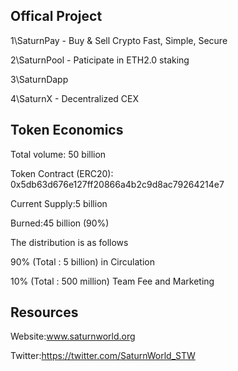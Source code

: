 ## Offical Project

1\SaturnPay - Buy & Sell Crypto Fast, Simple, Secure 

2\SaturnPool - Paticipate in ETH2.0 staking

3\SaturnDapp

4\SaturnX - Decentralized CEX

## Token Economics

Total volume: 50 billion

Token Contract (ERC20): 0x5db63d676e127ff20866a4b2c9d8ac79264214e7

Current Supply:5 billion

Burned:45 billion (90%)


The distribution is as follows

90% (Total : 5 billion) in Circulation

10% (Total : 500 million)  Team Fee and Marketing


## Resources

Website:www.saturnworld.org

Twitter:https://twitter.com/SaturnWorld_STW

